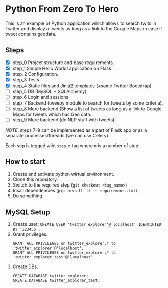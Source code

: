 Python From Zero To Hero
=========================

This is an example of Python application which allows to search twits in Twitter and display a tweets as long as a link to the Google Maps in case if tweet contains geodata.


Steps
-----
- [x] step_0 Project structure and base requirements.
- [x] step_1 Simple Hello World! application on Flask. 
- [x] step_2 Configuration.
- [x] step_3 Tests.
- [x] step_4 Static files and Jinja2 templates (+some Twitter Bootstrap).
- [ ] step_5 DB (MySQL + SQLAlchemy).
- [ ] step_6 Login and sessions.
- [ ] step_7 Backend (tweepy module to search for tweets by some criteria).
- [ ] step_8 More backend (Show a list of tweets as long as a link to Google Maps for tweets which has Geo data.
- [ ] step_9 More backend (do NLP stuff with tweets).

*NOTE*: steps 7-9 can be implemented as a part of Flask app or as a separate
processes/threads (we can use Celery).

Each sep is tegged wiht ``step_n`` tag where `n` is a number of step.

How to start
------------
1. Create and activate python wirtual environment.
2. Clone this repository.
3. Switch to the required step (``git checkout <tag_name>``)
4. Insall dependencies (``pip install -U -r requirements.txt``)
5. Do something.

MySQL Setup
-----------
1. Create user:
   ``CREATE USER 'twitter_explorer'@'localhost' IDENTIFIED BY '123456';``
2. Grant privileges:
   ```mysql
   GRANT ALL PRIVILEGES on twitter_explorer.* to 'twitter_explorer'@'localhost';``
   GRANT ALL PRIVILEGES on twitter_explorer.* to 'twitter_explorer_test'@'localhost'
   ```
3. Create DBs:
   ```mysql
   CREATE DATABASE twitter_explorer; 
   CREATE DATABASE twitter_explorer_test;
   ```
